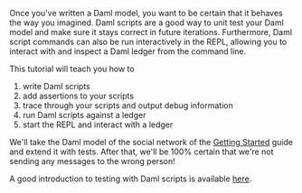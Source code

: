 Once you've written a Daml model, you want to be certain that it behaves the way you imagined. Daml
scripts are a good way to unit test your Daml model and make sure it stays correct in future
iterations. Furthermore, Daml script commands can also be run interactively in the REPL, allowing
you to interact with and inspect a Daml ledger from the command line.

This tutorial will teach you how to

1. write Daml scripts
1. add assertions to your scripts
1. trace through your scripts and output debug information
1. run Daml scripts against a ledger
1. start the REPL and interact with a ledger

We'll take the Daml model of the social network of the [Getting Started](https://daml.com/interactive-tutorials/getting-started/)
guide and extend it with tests. After that, we'll be 100% certain that we're not sending any
messages to the wrong person!

A good introduction to testing with Daml scripts is available [here](https://docs.daml.com/daml/intro/11_Testing.html).
